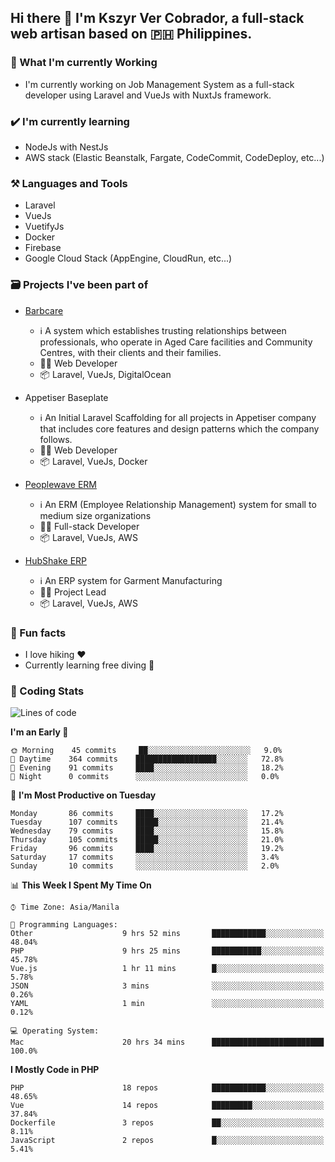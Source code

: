 ## Hi there 👋 I'm Kszyr Ver Cobrador, a full-stack web artisan based on 🇵🇭 Philippines.

### 🚀 What I'm currently Working

- I'm currently working on Job Management System as a full-stack developer using Laravel and VueJs with NuxtJs framework.

### ✔️ I'm currently learning

- NodeJs with NestJs
- AWS stack (Elastic Beanstalk, Fargate, CodeCommit, CodeDeploy, etc...)

### ⚒️ Languages and Tools

- Laravel
- VueJs
- VuetifyJs
- Docker
- Firebase
- Google Cloud Stack (AppEngine, CloudRun, etc...)

### 🗃 Projects I've been part of

- <a href="https://appetiser.com.au/portfolio/barbcare" target="_blank">Barbcare</a>

  - ℹ️ A system which establishes trusting relationships between professionals, who operate in Aged Care facilities and Community Centres, with their clients and their families.
  - 👨‍💻 Web Developer
  - 📦 Laravel, VueJs, DigitalOcean

- Appetiser Baseplate

  - ℹ️ An Initial Laravel Scaffolding for all projects in Appetiser company that includes core features and design patterns which the company follows.
  - 👨‍💻 Web Developer
  - 📦 Laravel, VueJs, Docker

- <a href="https://peoplewave.co" target="_blank">Peoplewave ERM</a>

  - ℹ️ An ERM (Employee Relationship Management) system for small to medium size organizations
  - 👨‍💻 Full-stack Developer
  - 📦 Laravel, VueJs, AWS

- <a href="https://www.posbang.com/garment-erp" target="_blank">HubShake ERP</a>

  - ℹ️ An ERP system for Garment Manufacturing
  - 👨‍💻 Project Lead
  - 📦 Laravel, VueJs, AWS

### 🌴 Fun facts

- I love hiking ❤️
- Currently learning free diving 🥽

### 🌟 Coding Stats

<!-- WakaTime Stats -->

<!--START_SECTION:waka-->
![Lines of code](https://img.shields.io/badge/From%20Hello%20World%20I%27ve%20Written-3.6%20million%20lines%20of%20code-blue)

**I'm an Early 🐤** 

```text
🌞 Morning    45 commits     ██░░░░░░░░░░░░░░░░░░░░░░░   9.0% 
🌆 Daytime    364 commits    ██████████████████░░░░░░░   72.8% 
🌃 Evening    91 commits     ████░░░░░░░░░░░░░░░░░░░░░   18.2% 
🌙 Night      0 commits      ░░░░░░░░░░░░░░░░░░░░░░░░░   0.0%

```
📅 **I'm Most Productive on Tuesday** 

```text
Monday       86 commits     ████░░░░░░░░░░░░░░░░░░░░░   17.2% 
Tuesday      107 commits    █████░░░░░░░░░░░░░░░░░░░░   21.4% 
Wednesday    79 commits     ████░░░░░░░░░░░░░░░░░░░░░   15.8% 
Thursday     105 commits    █████░░░░░░░░░░░░░░░░░░░░   21.0% 
Friday       96 commits     ████░░░░░░░░░░░░░░░░░░░░░   19.2% 
Saturday     17 commits     ░░░░░░░░░░░░░░░░░░░░░░░░░   3.4% 
Sunday       10 commits     ░░░░░░░░░░░░░░░░░░░░░░░░░   2.0%

```


📊 **This Week I Spent My Time On** 

```text
⌚︎ Time Zone: Asia/Manila

💬 Programming Languages: 
Other                    9 hrs 52 mins       ████████████░░░░░░░░░░░░░   48.04% 
PHP                      9 hrs 25 mins       ███████████░░░░░░░░░░░░░░   45.78% 
Vue.js                   1 hr 11 mins        █░░░░░░░░░░░░░░░░░░░░░░░░   5.78% 
JSON                     3 mins              ░░░░░░░░░░░░░░░░░░░░░░░░░   0.26% 
YAML                     1 min               ░░░░░░░░░░░░░░░░░░░░░░░░░   0.12%

💻 Operating System: 
Mac                      20 hrs 34 mins      █████████████████████████   100.0%

```

**I Mostly Code in PHP** 

```text
PHP                      18 repos            ████████████░░░░░░░░░░░░░   48.65% 
Vue                      14 repos            █████████░░░░░░░░░░░░░░░░   37.84% 
Dockerfile               3 repos             ██░░░░░░░░░░░░░░░░░░░░░░░   8.11% 
JavaScript               2 repos             █░░░░░░░░░░░░░░░░░░░░░░░░   5.41%

```



<!--END_SECTION:waka-->
